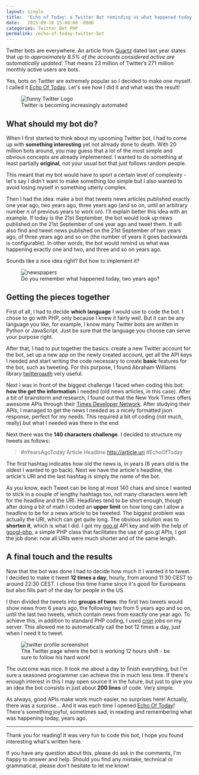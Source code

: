 ```yaml
---
layout: single
title:  "Echo of Today: a Twitter Bot reminding us what happened today, years ago"
date:   2015-09-18 15:00:00 -0800
categories: Twitter Bot PHP
permalink: /echo-of-today-twitter-bot
---
```

Twitter bots are everywhere. An article from [Quartz](https://qz.com/248063/twitter-admits-that-as-many-as-23-million-of-its-active-users-are-actually-bots/) dated last year states that _up to approximately 8.5% of the accounts considered active are automatically updated_. That means 23 million of Twitter’s 271 million monthly active users are bots.

Yes, bots on Twitter are extremely popular so I decided to make one myself. I called it [Echo Of Today](https://twitter.com/EchoOfToday). 
Let's see how I did it and what was the result!

<figure>
  <img src="{{site.url}}/assets/images/2015-09-18/mecha-twitter.jpg" alt="funny Twitter Logo"/>
  <figcaption>Twitter is becoming increasingly automated</figcaption>
</figure>

## What should my bot do?

When I first started to think about my upcoming Twitter bot, I had to come up with **something interesting** yet not already done to death. With 20 million bots around, you may guess that a lot of the most simple and obvious concepts are already implemented. I wanted to do something at least partially **original**, not your usual bot that just follows random people.

This meant that my bot would have to sport a certain level of complexity - let's say I didn't want to make something too simple but I also wanted to avoid losing myself in something utterly complex.

Then I had the idea: make a bot that tweets news articles published exactly one year ago, two years ago, three years ago (and so on, until an arbitrary number _n_ of previous years to work on). I'll explain better this idea with an example. If today is the 21st September, the bot would look up news published on the 21st September of one year ago and tweet them. It will also find and tweet news published on the 21st September of two years ago, of three years ago and so on (the number of years it goes backwards is configurable). In other words, the bot would remind us what was happening exactly one and two, and three and so on years ago.

Sounds like a nice idea right? But how to implement it?

<figure>
  <img src="{{site.url}}/assets/images/2015-09-18/news.jpg" alt="newspapers"/>
  <figcaption>Do you remember what happened today, two years ago?</figcaption>
</figure>

## Getting the pieces together

First of all, I had to decide **which language** I would use to code the bot. I chose to go with PHP, only because I knew it fairly well. But it can be any language you like, for example, I know many Twitter bots are written in Python or JavaScript. Just be sure that the language you choose can serve your purpose right.

After that, I had to put together the basics: create a new Twitter account for the bot, set up a new app on the newly created account, get all the API keys I needed and start writing the code necessary to create **basic** features for the bot, such as tweeting. For this purpose, I found Abraham Williams library [twitteroauth](https://github.com/abraham/twitteroauth) very useful.

Next I was in front of the biggest challenge I faced when coding this bot: **how the get the information** I needed (old news articles, in this case). After a bit of brainstorm and research, I found out that the New York Times offers awesome APIs through their [Times Developer Network](http://developer.nytimes.com/). After studying their APIs, I managed to get the news I needed as a nicely formatted json response, perfect for my needs. This required a bit of coding (not much, really) but what I needed was there in the end.

Next there was the **140 characters challenge**. I decided to structure my tweets as follows:

> #nYearsAgoToday Article Headline http://article.uri #EchoOfToday

The first hashtag indicates how old the news is, in years (6 years old is the oldest I wanted to go back). Next we have the article's headline, the article's URI and the last hashtag is simply the name of the bot.

As you know, each Tweet can be long at most 140 chars and since I wanted to stick in a couple of lengthy hashtags too, not many characters were left for the headline and the URI. Headlines tend to be short enough, though after doing a bit of math I coded an **upper limit** on how long can I allow a headline to be for a news article to be tweeted. The biggest problem was actually the URI, which can get quite long. The obvious solution was to **shorten it**, which is what I did. I got my [goo.gl](https://goo.gl/) API key and with the help of [googl-php](https://github.com/sebi/googl-php), a simple PHP class that facilitates the use of goo.gl APIs, I got the job done: now all URIs were much shorter and of the same length.

## A final touch and the results

Now that the bot was done I had to decide how much it I wanted it to tweet. I decided to make it tweet **12 times a day**, hourly, from around 11:30 CEST to around 22:30 CEST. I chose this time frame since it's good for Europeans but also fills part of the day for people in the US.

I then divided the tweets into **groups of twos**: the first two tweets would show news from 6 years ago, the following two from 5 years ago and so on, until the last two tweets, which contain news from exactly one year ago. 
To achieve this, in addition to standard PHP coding, I used [cron](https://en.wikipedia.org/wiki/Cron) jobs on my server. This allowed me to automatically call the bot 12 times a day, just when I need it to tweet.

<figure>
  <img src="{{site.url}}/assets/images/2015-09-18/eotTwitter.png" alt="twitter profile screenshot"/>
  <figcaption>The Twitter page where the bot is working 12 hours shift - be sure to follow his hard work!</figcaption>
</figure>

The outcome was nice. It took me about a day to finish everything, but I'm sure a seasoned programmer can achieve this in much less time. If there's enough interest in this I may open source it in the future, but just to give you an idea the bot consists in just about **200 lines** of code. Very simple.

As always, good APIs make work much easier, no surprises here! Actually, there was a surprise... 
And it was each time I opened [Echo Of Today](https://twitter.com/EchoOfToday)! There's something joyful, sometimes sad, in reading and remembering what was happening today, years ago.

___

Thank you for reading! It was very fun to code this bot, I hope you found interesting what's written here.

If you have any question about this, please do ask in the comments, I'm happy to answer and help. 
Should you find any mistake, technical or grammatical, please don't hesitate to let me know!